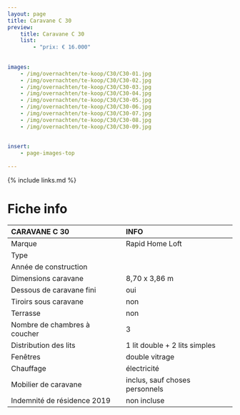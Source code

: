 ```yaml
---
layout: page
title: Caravane C 30
preview: 
    title: Caravane C 30
    list:
        - "prix: € 16.000"
        
        
images:
    - /img/overnachten/te-koop/C30/C30-01.jpg
    - /img/overnachten/te-koop/C30/C30-02.jpg
    - /img/overnachten/te-koop/C30/C30-03.jpg
    - /img/overnachten/te-koop/C30/C30-04.jpg
    - /img/overnachten/te-koop/C30/C30-05.jpg
    - /img/overnachten/te-koop/C30/C30-06.jpg
    - /img/overnachten/te-koop/C30/C30-07.jpg
    - /img/overnachten/te-koop/C30/C30-08.jpg
    - /img/overnachten/te-koop/C30/C30-09.jpg
    
    
insert:
    - page-images-top
    
---
```


{% include links.md %}



# Fiche info 

CARAVANE C 30               | INFO        | 
:---------------------------|:------------|
Marque                      |Rapid Home Loft
Type                        |
Année de construction       |
Dimensions caravane         |8,70 x 3,86 m
Dessous de caravane fini    |oui
Tiroirs sous caravane       |non
Terrasse                    |non
Nombre de chambres à coucher|3
Distribution des lits       |1 lit double + 2 lits simples
Fenêtres                    |double vitrage
Chauffage                   |électricité
Mobilier de caravane        |inclus, sauf choses personnels
Indemnité de résidence 2019 |non incluse